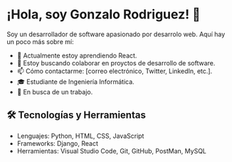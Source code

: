 # ¡Hola, soy Gonzalo Rodriguez! 👋

Soy un desarrollador de software apasionado por desarrolo web. Aquí hay un poco más sobre mí:

- 🌱 Actualmente estoy aprendiendo React.
- 👯 Estoy buscando colaborar en proyctos de desarrollo de software.
- 📫 Cómo contactarme: [correo electrónico, Twitter, LinkedIn, etc.].
- 🎓 Estudiante de Ingeniería Informática.
- 🤝 En busca de un trabajo.

## 🛠️ Tecnologías y Herramientas

- Lenguajes: Python, HTML, CSS, JavaScript
- Frameworks: Django, React
- Herramientas: Visual Studio Code, Git, GitHub, PostMan, MySQL
